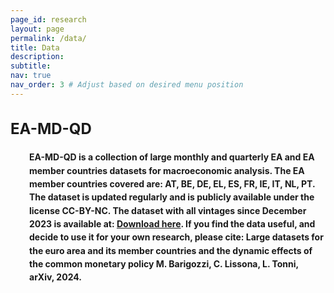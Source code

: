 ```yaml
---
page_id: research
layout: page
permalink: /data/
title: Data
description:
subtitle: 
nav: true
nav_order: 3 # Adjust based on desired menu position
---
```


<!-- Styles for collapsible sections -->
<style>
  .projects h2.category {
    cursor: default;
    font-weight: bold;
    font-size: 1.5rem;
  }

  html[data-theme="light"] .projects h2.category {
    color: var(--global-theme-color, #9b59b6) !important;
  }

  html[data-theme="dark"] .projects h2.category {
    color: var(--global-theme-color, #00bcd4) !important;
  }

  #content-1 {
    margin-top: 20px;
    margin-bottom: 20px;
  }

  .work-in-progress {
    margin-bottom: 15px;
  }

  .line-item {
    padding-left: 30px;
    line-height: 16pt;
  }
  
  .small-text {
    font-size: 0.8rem; /* Adjust the value as needed */
  }
</style>

<!-- DATA SECTION -->
<div class="projects">
  <h2 class="category">
    EA-MD-QD
  </h2>
</div>

<div id="content-1">
  <div class="work-in-progress">
    <div class="line-item">
      <div>
        <strong>EA-MD-QD is a collection of large monthly and quarterly EA and EA member countries datasets for macroeconomic analysis.
                The EA member countries covered are: AT, BE, DE, EL, ES, FR, IE, IT, NL, PT.
                The dataset is updated regularly and is publicly available under the license CC-BY-NC. 
                The dataset with all vintages since December 2023 is available at: <a href="https://zenodo.org/records/14018642">Download here</a>.
                If you find the data useful, and decide to use it for your own research, please cite:
                Large datasets for the euro area and its member countries and the dynamic effects of the common monetary policy
                M. Barigozzi, C. Lissona, L. Tonni, arXiv, 2024.
        </div>
    </div>
  </div>

</div>

